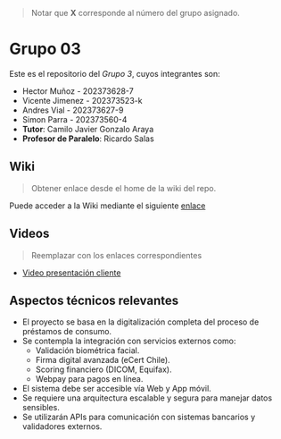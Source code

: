 > Notar que **X** corresponde al número del grupo asignado.

# Grupo 03

Este es el repositorio del *Grupo 3*, cuyos integrantes son:

* Hector Muñoz - 202373628-7
* Vicente Jimenez - 202373523-k
* Andres Vial - 202373627-9
* Simon Parra - 202373560-4
* **Tutor**: Camilo Javier Gonzalo Araya
* **Profesor de Paralelo**: Ricardo Salas

## Wiki

> Obtener enlace desde el home de la wiki del repo.

Puede acceder a la Wiki mediante el siguiente [enlace](https://github.com/V1centeJ1menez/GRUPOPOGWARE-2025-PROYINF/wiki)

## Videos

> Reemplazar con los enlaces correspondientes

* [Video presentación cliente](https://www.youtube.com/watch?v=uc8n8NwmRCM)


## Aspectos técnicos relevantes

- El proyecto se basa en la digitalización completa del proceso de préstamos de consumo.
- Se contempla la integración con servicios externos como:
  - Validación biométrica facial.
  - Firma digital avanzada (eCert Chile).
  - Scoring financiero (DICOM, Equifax).
  - Webpay para pagos en línea.
- El sistema debe ser accesible vía Web y App móvil.
- Se requiere una arquitectura escalable y segura para manejar datos sensibles.
- Se utilizarán APIs para comunicación con sistemas bancarios y validadores externos.
